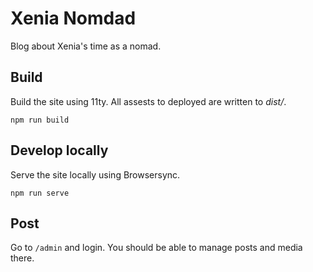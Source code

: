 # Xenia Nomdad

Blog about Xenia's time as a nomad.

## Build

Build the site using 11ty. All assests to deployed are written to _dist/_.

```
npm run build
```

## Develop locally

Serve the site locally using Browsersync.

```
npm run serve
```

## Post

Go to `/admin` and login. You should be able to manage posts and media there.
